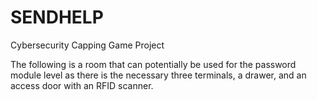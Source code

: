 # SENDHELP
Cybersecurity Capping Game Project

The following is a room that can potentially be used for the password module level as there is the necessary three terminals, a drawer, and an access door with an RFID scanner.